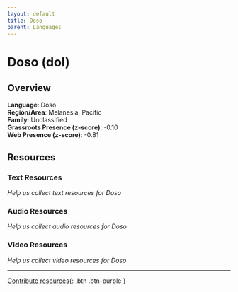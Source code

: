 ```yaml
---
layout: default
title: Doso
parent: Languages
---
```


# Doso (dol)

## Overview

**Language**: Doso  
**Region/Area**: Melanesia, Pacific  
**Family**: Unclassified  
**Grassroots Presence (z-score)**: -0.10  
**Web Presence (z-score)**: -0.81  

## Resources

### Text Resources
*Help us collect text resources for Doso*

### Audio Resources
*Help us collect audio resources for Doso*

### Video Resources
*Help us collect video resources for Doso*

---

[Contribute resources](https://forms.office.com/e/1SfLJx3u1r){: .btn .btn-purple }
